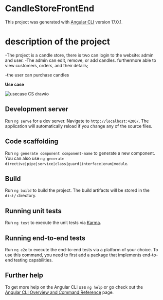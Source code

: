 


# CandleStoreFrontEnd

This project was generated with [Angular CLI](https://github.com/angular/angular-cli) version 17.0.1.


# description of the project
-The project is a candle store, there is two can login to the website: admin and user.
-The admin can edit, remove, or add candles. furthermore able to view customers, orders, and their details; 

-the user can purchase candles

**Use case**


![usecase CS drawio](https://github.com/ManarAlfarsi/FinalProject--Frontend/assets/146036696/a55ecd28-c11c-4974-b2b6-1e562563d414)

## Development server

Run `ng serve` for a dev server. Navigate to `http://localhost:4200/`. The application will automatically reload if you change any of the source files.

## Code scaffolding

Run `ng generate component component-name` to generate a new component. You can also use `ng generate directive|pipe|service|class|guard|interface|enum|module`.

## Build

Run `ng build` to build the project. The build artifacts will be stored in the `dist/` directory.

## Running unit tests

Run `ng test` to execute the unit tests via [Karma](https://karma-runner.github.io).

## Running end-to-end tests

Run `ng e2e` to execute the end-to-end tests via a platform of your choice. To use this command, you need to first add a package that implements end-to-end testing capabilities.

## Further help

To get more help on the Angular CLI use `ng help` or go check out the [Angular CLI Overview and Command Reference](https://angular.io/cli) page.
